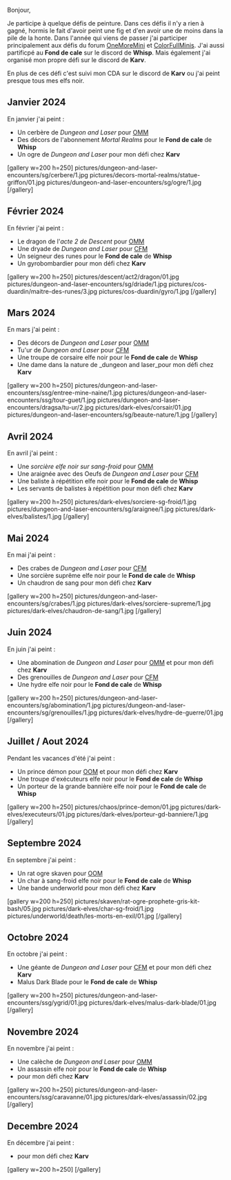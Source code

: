 Bonjour,

Je participe à quelque défis de peinture. 
Dans ces défis il n'y a rien à gagné, hormis le fait d'avoir peint une fig et d'en avoir une de moins dans la pile de la honte.
Dans l'année qui viens de passer j'ai participer principalement aux défis du 
forum [OneMoreMini](https://onemoremini.fr/topic/203/calendrier-des-d%C3%A9fis-mensuels) 
et [ColorFullMinis](https://taverne.colorfulminis.com/t/defis-cfm-annee-2024/5163). 
J'ai aussi partificpé au __Fond de cale__ sur le discord de __Whisp__. 
Mais également j'ai organisé mon propre défi sur le discord de __Karv__. 

En plus de ces défi c'est suivi mon CDA sur le discord de __Karv__ ou j'ai peint presque tous mes elfs noir.

## Janvier 2024

En janvier j'ai peint :
* Un cerbère de _Dungeon and Laser_ pour [OMM](https://onemoremini.fr/topic/601/d%C3%A9fi-janvier-2024-mythologie?_=1730618194390)
* Des décors de l'abonnement _Mortal Realms_ pour le __Fond de cale__ de __Whisp__
* Un ogre de _Dungeon and Laser_ pour mon défi chez __Karv__

[gallery w=200 h=250]
pictures/dungeon-and-laser-encounters/sg/cerbere/1.jpg
pictures/decors-mortal-realms/statue-griffon/01.jpg
pictures/dungeon-and-laser-encounters/sg/ogre/1.jpg
[/gallery]

## Février 2024

En février j'ai peint :
* Le dragon de l'_acte 2 de Descent_ pour [OMM](https://onemoremini.fr/topic/612/d%C3%A9fi-f%C3%A9vrier-2024-japoniaiserie)
* Une dryade de _Dungeon and Laser_ pour [CFM](https://taverne.colorfulminis.com/t/defi-fevrier-2024-fee/5340)
* Un seigneur des runes pour le __Fond de cale__ de __Whisp__
* Un gyrobombardier pour mon défi chez __Karv__

[gallery w=200 h=250]
pictures/descent/act2/dragon/01.jpg
pictures/dungeon-and-laser-encounters/sg/driade/1.jpg
pictures/cos-duardin/maitre-des-runes/3.jpg
pictures/cos-duardin/gyro/1.jpg
[/gallery]

## Mars 2024

En mars j'ai peint :
* Des décors de _Dungeon and Laser_ pour [OMM](https://onemoremini.fr/topic/618/d%C3%A9fi-mars-2024-routine-de-construction-7-2-1-lanc%C3%A9e)
* Tu'ur de _Dungeon and Laser_ pour [CFM](https://taverne.colorfulminis.com/t/defi-en-mars-et-ca-repart/5379)
* Une troupe de corsaire elfe noir pour le __Fond de cale__ de __Whisp__
* Une dame dans la nature de _dungeon and laser_pour mon défi chez __Karv__

[gallery w=200 h=250]
pictures/dungeon-and-laser-encounters/ssg/entree-mine-naine/1.jpg
pictures/dungeon-and-laser-encounters/ssg/tour-guet/1.jpg
pictures/dungeon-and-laser-encounters/dragsa/tu-ur/2.jpg
pictures/dark-elves/corsair/01.jpg
pictures/dungeon-and-laser-encounters/sg/beaute-nature/1.jpg
[/gallery]

## Avril 2024

En avril j'ai peint :
* Une _sorcière elfe noir sur sang-froid_ pour [OMM](https://onemoremini.fr/topic/627/d%C3%A9fi-mai-2024-monty-pitous)
* Une araignée avec des Oeufs de _Dungeon and Laser_ pour [CFM](https://taverne.colorfulminis.com/t/defi-avril-2024-oeuf-s/5436)
* Une baliste à répétition elfe noir pour le __Fond de cale__ de __Whisp__
* Les servants de balistes à répétition pour mon défi chez __Karv__

[gallery w=200 h=250]
pictures/dark-elves/sorciere-sg-froid/1.jpg
pictures/dungeon-and-laser-encounters/sg/araignee/1.jpg
pictures/dark-elves/balistes/1.jpg
[/gallery]

## Mai 2024

En mai j'ai peint :
* Des crabes de _Dungeon and Laser_  pour [CFM](https://taverne.colorfulminis.com/t/defi-mai-2024-mermay/5480)
* Une sorcière suprême elfe noir pour le __Fond de cale__ de __Whisp__
* Un chaudron de sang pour mon défi chez __Karv__

[gallery w=200 h=250]
pictures/dungeon-and-laser-encounters/sg/crabes/1.jpg
pictures/dark-elves/sorciere-supreme/1.jpg
pictures/dark-elves/chaudron-de-sang/1.jpg
[/gallery]

## Juin 2024

En juin j'ai peint :
* Une abomination de _Dungeon and Laser_ pour [OMM](https://onemoremini.fr/topic/635/d%C3%A9fi-juin-2024-gros-et-ou-degueulasse) et pour mon défi chez __Karv__
* Des grenouilles de _Dungeon and Laser_ pour [CFM](https://taverne.colorfulminis.com/t/defi-juin-2024-petit-et-ou-mignon/5535)
* Une hydre  elfe noir pour le __Fond de cale__ de __Whisp__

[gallery w=200 h=250]
pictures/dungeon-and-laser-encounters/sg/abomination/1.jpg
pictures/dungeon-and-laser-encounters/sg/grenouilles/1.jpg
pictures/dark-elves/hydre-de-guerre/01.jpg
[/gallery]

## Juillet / Aout 2024

Pendant les vacances d'été j'ai peint :
* Un prince démon pour [OOM](https://onemoremini.fr/topic/636/d%C3%A9fi-summer-days-2024-juillet-aout) et pour mon défi chez __Karv__
* Une troupe d'exécuteurs elfe noir pour le __Fond de cale__ de __Whisp__
* Un porteur de la grande bannière elfe noir pour le __Fond de cale__ de __Whisp__

[gallery w=200 h=250]
pictures/chaos/prince-demon/01.jpg
pictures/dark-elves/executeurs/01.jpg
pictures/dark-elves/porteur-gd-banniere/1.jpg
[/gallery]

## Septembre 2024

En septembre j'ai peint :
* Un rat ogre skaven pour [OOM](https://onemoremini.fr/topic/640/d%C3%A9fi-septembre-2024-high-tech-hate)
* Un char à sang-froid elfe noir pour le __Fond de cale__ de __Whisp__
* Une bande underworld pour mon défi chez __Karv__

[gallery w=200 h=250]
pictures/skaven/rat-ogre-prophete-gris-kit-bash/05.jpg
pictures/dark-elves/char-sg-froid/1.jpg
pictures/underworld/death/les-morts-en-exil/01.jpg
[/gallery]

## Octobre 2024

En octobre j'ai peint :
* Une géante de _Dungeon and Laser_ pour  [CFM](https://taverne.colorfulminis.com/t/defi-octobre-2024-pink-lady/5690) et pour mon défi chez __Karv__
* Malus Dark Blade pour le __Fond de cale__ de __Whisp__

[gallery w=200 h=250]
pictures/dungeon-and-laser-encounters/ssg/ygrid/01.jpg
pictures/dark-elves/malus-dark-blade/01.jpg
[/gallery]

## Novembre 2024

En novembre j'ai peint :
* Une calèche de _Dungeon and Laser_ pour [OMM](https://onemoremini.fr/topic/645/d%C3%A9fi-novembre-2024-mad-drivers)
* Un assassin elfe noir pour le __Fond de cale__ de __Whisp__
* pour mon défi chez __Karv__

[gallery w=200 h=250]
pictures/dungeon-and-laser-encounters/ssg/caravanne/01.jpg
pictures/dark-elves/assassin/02.jpg
[/gallery]

## Decembre 2024

En décembre j'ai peint :
* pour mon défi chez __Karv__

[gallery w=200 h=250]
[/gallery]
